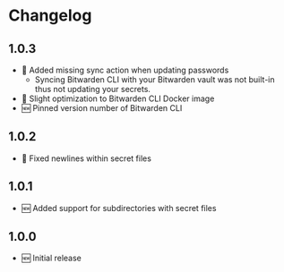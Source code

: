# Changelog

## 1.0.3

* 🐞 Added missing sync action when updating passwords
    * Syncing Bitwarden CLI with your Bitwarden vault was not built-in thus not updating your secrets.
* 🐞 Slight optimization to Bitwarden CLI Docker image
* 🆕 Pinned version number of Bitwarden CLI

## 1.0.2

* 🐞 Fixed newlines within secret files

## 1.0.1

* 🆕 Added support for subdirectories with secret files

## 1.0.0

* 🆕 Initial release
